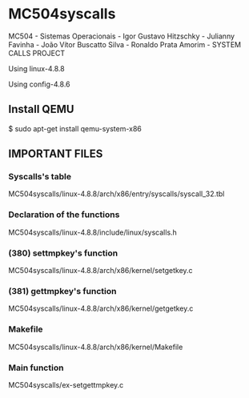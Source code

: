 # MC504syscalls
MC504 - Sistemas Operacionais - Igor Gustavo Hitzschky - Julianny Favinha - João Vítor Buscatto Silva - Ronaldo Prata Amorim - SYSTEM CALLS PROJECT

Using linux-4.8.8

Using config-4.8.6

## Install QEMU

$ sudo apt-get install qemu-system-x86


## IMPORTANT FILES

### Syscalls's table

MC504syscalls/linux-4.8.8/arch/x86/entry/syscalls/syscall_32.tbl

### Declaration of the functions

MC504syscalls/linux-4.8.8/include/linux/syscalls.h

### (380) settmpkey's function

MC504syscalls/linux-4.8.8/arch/x86/kernel/setgetkey.c

### (381) gettmpkey's function

MC504syscalls/linux-4.8.8/arch/x86/kernel/getgetkey.c

### Makefile

MC504syscalls/linux-4.8.8/arch/x86/kernel/Makefile

### Main function

MC504syscalls/ex-setgettmpkey.c
